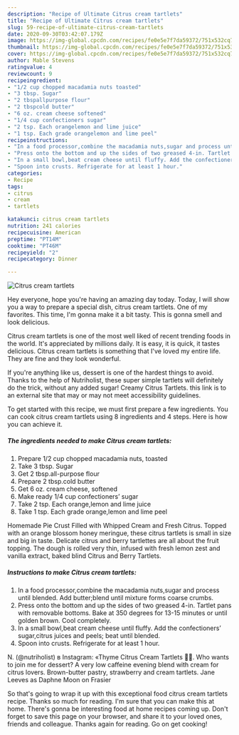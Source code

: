 ```yaml
---
description: "Recipe of Ultimate Citrus cream tartlets"
title: "Recipe of Ultimate Citrus cream tartlets"
slug: 59-recipe-of-ultimate-citrus-cream-tartlets
date: 2020-09-30T03:42:07.179Z
image: https://img-global.cpcdn.com/recipes/fe0e5e7f7da59372/751x532cq70/citrus-cream-tartlets-recipe-main-photo.jpg
thumbnail: https://img-global.cpcdn.com/recipes/fe0e5e7f7da59372/751x532cq70/citrus-cream-tartlets-recipe-main-photo.jpg
cover: https://img-global.cpcdn.com/recipes/fe0e5e7f7da59372/751x532cq70/citrus-cream-tartlets-recipe-main-photo.jpg
author: Mable Stevens
ratingvalue: 4
reviewcount: 9
recipeingredient:
- "1/2 cup chopped macadamia nuts toasted"
- "3 tbsp. Sugar"
- "2 tbspallpurpose flour"
- "2 tbspcold butter"
- "6 oz. cream cheese softened"
- "1/4 cup confectioners sugar"
- "2 tsp. Each orangelemon and lime juice"
- "1 tsp. Each grade orangelemon and lime peel"
recipeinstructions:
- "In a food processor,combine the macadamia nuts,sugar and process until blended. Add butter;blend until mixture forms coarse crumbs."
- "Press onto the bottom and up the sides of two greased 4-in. Tartlet pans with removable bottoms. Bake at 350 degrees for 13-15 minutes or until golden brown. Cool completely."
- "In a small bowl,beat cream cheese until fluffy. Add the confectioners’ sugar,citrus juices and peels; beat until blended."
- "Spoon into crusts. Refrigerate for at least 1 hour."
categories:
- Recipe
tags:
- citrus
- cream
- tartlets

katakunci: citrus cream tartlets 
nutrition: 241 calories
recipecuisine: American
preptime: "PT14M"
cooktime: "PT46M"
recipeyield: "2"
recipecategory: Dinner

---
```



![Citrus cream tartlets](https://img-global.cpcdn.com/recipes/fe0e5e7f7da59372/751x532cq70/citrus-cream-tartlets-recipe-main-photo.jpg)

Hey everyone, hope you're having an amazing day today. Today, I will show you a way to prepare a special dish, citrus cream tartlets. One of my favorites. This time, I'm gonna make it a bit tasty. This is gonna smell and look delicious.

Citrus cream tartlets is one of the most well liked of recent trending foods in the world. It's appreciated by millions daily. It is easy, it is quick, it tastes delicious. Citrus cream tartlets is something that I've loved my entire life. They are fine and they look wonderful.

If you&#39;re anything like us, dessert is one of the hardest things to avoid. Thanks to the help of Nutriholist, these super simple tartlets will definitely do the trick, without any added sugar! Creamy Citrus Tartlets. this link is to an external site that may or may not meet accessibility guidelines.


To get started with this recipe, we must first prepare a few ingredients. You can cook citrus cream tartlets using 8 ingredients and 4 steps. Here is how you can achieve it.

<!--inarticleads1-->

##### The ingredients needed to make Citrus cream tartlets:

1. Prepare 1/2 cup chopped macadamia nuts, toasted
1. Take 3 tbsp. Sugar
1. Get 2 tbsp.all-purpose flour
1. Prepare 2 tbsp.cold butter
1. Get 6 oz. cream cheese, softened
1. Make ready 1/4 cup confectioners’ sugar
1. Take 2 tsp. Each orange,lemon and lime juice
1. Take 1 tsp. Each grade orange,lemon and lime peel


Homemade Pie Crust Filled with Whipped Cream and Fresh Citrus. Topped with an orange blossom honey meringue, these citrus tartlets is small in size and big in taste. Delicate citrus and berry tartlettes are all about the fruit topping. The dough is rolled very thin, infused with fresh lemon zest and vanilla extract, baked blind Citrus and Berry Tartlets. 

<!--inarticleads2-->

##### Instructions to make Citrus cream tartlets:

1. In a food processor,combine the macadamia nuts,sugar and process until blended. Add butter;blend until mixture forms coarse crumbs.
1. Press onto the bottom and up the sides of two greased 4-in. Tartlet pans with removable bottoms. Bake at 350 degrees for 13-15 minutes or until golden brown. Cool completely.
1. In a small bowl,beat cream cheese until fluffy. Add the confectioners’ sugar,citrus juices and peels; beat until blended.
1. Spoon into crusts. Refrigerate for at least 1 hour.


N. (@nutriholist) в Instagram: «Thyme Citrus Cream Tartlets 🌿🍊. Who wants to join me for dessert? A very low caffeine evening blend with cream for citrus lovers. Brown-butter pastry, strawberry and cream tartlets. Jane Leeves as Daphne Moon on Frasier 

So that's going to wrap it up with this exceptional food citrus cream tartlets recipe. Thanks so much for reading. I'm sure that you can make this at home. There's gonna be interesting food at home recipes coming up. Don't forget to save this page on your browser, and share it to your loved ones, friends and colleague. Thanks again for reading. Go on get cooking!
